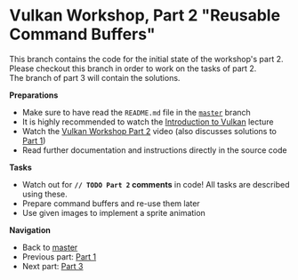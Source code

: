 # Vulkan Workshop, Part 2 "Reusable Command Buffers"

This branch contains the code for the initial state of the workshop's part 2.     
Please checkout this branch in order to work on the tasks of part 2.    
The branch of part 3 will contain the solutions.

**Preparations** 
* Make sure to have read the `README.md` file in the [`master`](https://github.com/cg-tuwien/VulkanWorkshop) branch
* It is highly recommended to watch the [Introduction to Vulkan](https://youtu.be/ZWV6zvKe9Hc) lecture 
* Watch the [Vulkan Workshop Part 2](https://youtu.be/_dPnOBpUdPs) video (also discusses solutions to [Part 1](https://github.com/cg-tuwien/VulkanWorkshop/tree/part1))
* Read further documentation and instructions directly in the source code

**Tasks**
* Watch out for **`// TODO Part 2` comments** in code! All tasks are described using these.
* Prepare command buffers and re-use them later
* Use given images to implement a sprite animation

**Navigation**
* Back to [master](https://github.com/cg-tuwien/VulkanWorkshop)
* Previous part: [Part 1](https://github.com/cg-tuwien/VulkanWorkshop/tree/part1)
* Next part: [Part 3](https://github.com/cg-tuwien/VulkanWorkshop/tree/part3)
